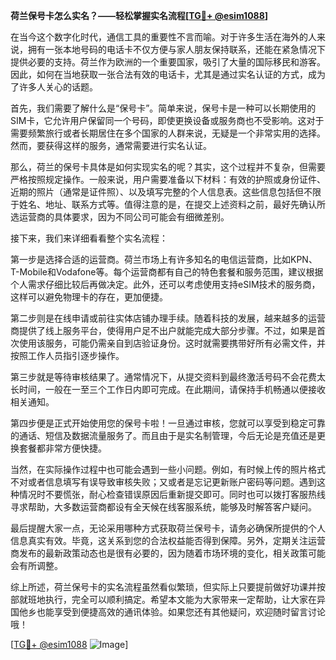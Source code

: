 **荷兰保号卡怎么实名？——轻松掌握实名流程[[TG💪+ @esim1088](https://t.me/s/esim1088)]**

在当今这个数字化时代，通信工具的重要性不言而喻。对于许多生活在海外的人来说，拥有一张本地号码的电话卡不仅方便与家人朋友保持联系，还能在紧急情况下提供必要的支持。荷兰作为欧洲的一个重要国家，吸引了大量的国际移民和游客。因此，如何在当地获取一张合法有效的电话卡，尤其是通过实名认证的方式，成为了许多人关心的话题。

首先，我们需要了解什么是“保号卡”。简单来说，保号卡是一种可以长期使用的SIM卡，它允许用户保留同一个号码，即使更换设备或服务商也不受影响。这对于需要频繁旅行或者长期居住在多个国家的人群来说，无疑是一个非常实用的选择。然而，要获得这样的服务，通常需要进行实名认证。

那么，荷兰的保号卡具体是如何实现实名的呢？其实，这个过程并不复杂，但需要严格按照规定操作。一般来说，用户需要准备以下材料：有效的护照或身份证件、近期的照片（通常是证件照）、以及填写完整的个人信息表。这些信息包括但不限于姓名、地址、联系方式等。值得注意的是，在提交上述资料之前，最好先确认所选运营商的具体要求，因为不同公司可能会有细微差别。

接下来，我们来详细看看整个实名流程：

第一步是选择合适的运营商。荷兰市场上有许多知名的电信运营商，比如KPN、T-Mobile和Vodafone等。每个运营商都有自己的特色套餐和服务范围，建议根据个人需求仔细比较后再做决定。此外，还可以考虑使用支持eSIM技术的服务商，这样可以避免物理卡的存在，更加便捷。

第二步则是在线申请或前往实体店铺办理手续。随着科技的发展，越来越多的运营商提供了线上服务平台，使得用户足不出户就能完成大部分步骤。不过，如果是首次使用该服务，可能仍需亲自到店验证身份。这时就需要携带好所有必需文件，并按照工作人员指引逐步操作。

第三步就是等待审核结果了。通常情况下，从提交资料到最终激活号码不会花费太长时间，一般在一至三个工作日内即可完成。在此期间，请保持手机畅通以便接收相关通知。

第四步便是正式开始使用您的保号卡啦！一旦通过审核，您就可以享受到稳定可靠的通话、短信及数据流量服务了。而且由于是实名制管理，今后无论是充值还是更换套餐都非常方便快捷。

当然，在实际操作过程中也可能会遇到一些小问题。例如，有时候上传的照片格式不对或者信息填写有误导致审核失败；又或者是忘记更新账户密码等问题。遇到这种情况时不要慌张，耐心检查错误原因后重新提交即可。同时也可以拨打客服热线寻求帮助，大多数运营商都设有全天候在线客服系统，能够及时解答客户疑问。

最后提醒大家一点，无论采用哪种方式获取荷兰保号卡，请务必确保所提供的个人信息真实有效。毕竟，这关系到您的合法权益能否得到保障。另外，定期关注运营商发布的最新政策动态也是很有必要的，因为随着市场环境的变化，相关政策可能会有所调整。

综上所述，荷兰保号卡的实名流程虽然看似繁琐，但实际上只要提前做好功课并按部就班地执行，完全可以顺利搞定。希望本文能为大家带来一定帮助，让大家在异国他乡也能享受到便捷高效的通讯体验。如果您还有其他疑问，欢迎随时留言讨论哦！

[[TG💪+ @esim1088](https://t.me/s/esim1088) ![Image](https://i.postimg.cc/4NQfJmqS/Snipaste-2025-05-13-00-14-12.png)]